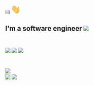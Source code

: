 Hi <img src="https://raw.githubusercontent.com/ABSphreak/ABSphreak/master/gifs/Hi.gif" width="30px"><br>
<h2> I'm a software engineer <img src="https://github.com/TheDudeThatCode/TheDudeThatCode/blob/master/Assets/Developer.gif" width="30px"> </h2> <br>


<p align = "center"> 
    
[<img src="https://img.shields.io/badge/linkedin-%2312100E.svg?&style=for-the-badge&logo=linkedin&logoColor=white&color=blue" />](https://www.linkedin.com/in/mohamed-zaghdoudi-0a974b1bb/)
[<img src="https://img.shields.io/badge/gmail-%2312100E.svg?&style=for-the-badge&logo=gmail&logoColor=white&color=red" />](mailto:mohamed.zgh28@gmail.com)
[<img src ="https://img.shields.io/badge/github-%23.svg?&style=for-the-badge&logo=github&logoColor=white%22&color=black">](https://github.com/Zaghdoudii) 

</p>
<br>




![](https://github-readme-stats.vercel.app/api?username=zaghdoudii&theme=swift&hide_border=false&include_all_commits=true&count_private=false)<br/>
![](https://github-readme-stats.vercel.app/api/top-langs/?username=zaghdoudii&theme=swift&hide_border=false&include_all_commits=true&count_private=false&layout=compact)
![](https://github-readme-streak-stats.herokuapp.com/?user=zaghdoudii&theme=swift&hide_border=false)<br/>


